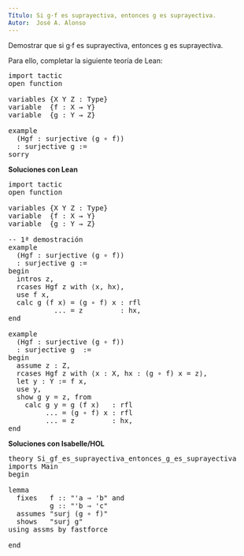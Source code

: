 ```yaml
---
Título: Si g·f es suprayectiva, entonces g es suprayectiva.
Autor:  José A. Alonso
---
```


Demostrar que si g·f es suprayectiva, entonces g es suprayectiva.

Para ello, completar la siguiente teoría de Lean:
<pre lang="lean">
import tactic
open function

variables {X Y Z : Type}
variable  {f : X → Y}
variable  {g : Y → Z}

example
  (Hgf : surjective (g ∘ f))
  : surjective g :=
sorry
</pre>

<!--more-->

**Soluciones con Lean**

<pre lang="lean">
import tactic
open function

variables {X Y Z : Type}
variable  {f : X → Y}
variable  {g : Y → Z}

-- 1ª demostración
example
  (Hgf : surjective (g ∘ f))
  : surjective g :=
begin
  intros z,
  rcases Hgf z with ⟨x, hx⟩,
  use f x,
  calc g (f x) = (g ∘ f) x : rfl
           ... = z         : hx,
end

example
  (Hgf : surjective (g ∘ f))
  : surjective g  := 
begin
  assume z : Z,
  rcases Hgf z with ⟨x : X, hx : (g ∘ f) x = z⟩,
  let y : Y := f x,
  use y,
  show g y = z, from
    calc g y = g (f x)   : rfl
         ... = (g ∘ f) x : rfl
         ... = z         : hx,
end  
</pre>

**Soluciones con Isabelle/HOL**

<pre lang="isar">
theory Si_gf_es_suprayectiva_entonces_g_es_suprayectiva
imports Main
begin 

lemma
  fixes   f :: "'a ⇒ 'b" and 
          g :: "'b ⇒ 'c"
  assumes "surj (g ∘ f)"
  shows   "surj g"
using assms by fastforce

end
</pre>
